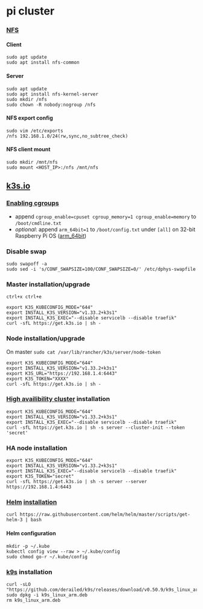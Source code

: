 # pi cluster

### [NFS](https://www.digitalocean.com/community/tutorials/how-to-set-up-an-nfs-mount-on-ubuntu-20-04-de)
#### Client
```
sudo apt update
sudo apt install nfs-common
```
#### Server
```
sudo apt update
sudo apt install nfs-kernel-server
sudo mkdir /nfs
sudo chown -R nobody:nogroup /nfs
```
#### NFS export config
```
sudo vim /etc/exports
/nfs 192.168.1.0/24(rw,sync,no_subtree_check)
```
#### NFS client mount
```
sudo mkdir /mnt/nfs
sudo mount <HOST_IP>:/nfs /mnt/nfs
```

## [k3s.io](https://k3s.io)

### [Enabling cgroups](https://rancher.com/docs/k3s/latest/en/advanced/#enabling-cgroups-for-raspbian-buster)
- append `cgroup_enable=cpuset cgroup_memory=1 cgroup_enable=memory` to `/boot/cmdline.txt`
- *optional*: append `arm_64bit=1` to `/boot/config.txt` under `[all]` on 32-bit Raspberry Pi OS ([arm_64bit](https://www.raspberrypi.com/documentation/computers/config_txt.html#arm_64bit))

### Disable swap
```
sudo swapoff -a
sudo sed -i 's/CONF_SWAPSIZE=100/CONF_SWAPSIZE=0/' /etc/dphys-swapfile
```

### Master installation/upgrade
`ctrl+x ctrl+e`
```
export K3S_KUBECONFIG_MODE="644"
export INSTALL_K3S_VERSION="v1.33.2+k3s1"
export INSTALL_K3S_EXEC="--disable servicelb --disable traefik"
curl -sfL https://get.k3s.io | sh - 
```

### Node installation/upgrade
On master `sudo cat /var/lib/rancher/k3s/server/node-token`
```
export K3S_KUBECONFIG_MODE="644"
export INSTALL_K3S_VERSION="v1.33.2+k3s1"
export K3S_URL="https://192.168.1.4:6443"
export K3S_TOKEN="XXXX"
curl -sfL https://get.k3s.io | sh -
```

### [High availibility cluster](https://w-goutas.medium.com/set-up-a-kubernetes-cluster-in-minutes-41a0bd65ab93) installation
```
export K3S_KUBECONFIG_MODE="644"
export INSTALL_K3S_VERSION="v1.33.2+k3s1"
export INSTALL_K3S_EXEC="--disable servicelb --disable traefik"
curl -sfL https://get.k3s.io | sh -s server --cluster-init --token 'secret'
```

### HA node installation
```
export K3S_KUBECONFIG_MODE="644"
export INSTALL_K3S_VERSION="v1.33.2+k3s1"
export INSTALL_K3S_EXEC="--disable servicelb --disable traefik"
export K3S_TOKEN="secret"
curl -sfL https://get.k3s.io | sh -s server --server https://192.168.1.4:6443
```

### [Helm](https://helm.sh) [installation](https://helm.sh/docs/intro/install/)
`curl https://raw.githubusercontent.com/helm/helm/master/scripts/get-helm-3 | bash`

#### Helm configuration
```
mkdir -p ~/.kube
kubectl config view --raw > ~/.kube/config
sudo chmod go-r ~/.kube/config
```

### [k9s](https://github.com/derailed/k9s) installation
```
curl -sLO "https://github.com/derailed/k9s/releases/download/v0.50.9/k9s_linux_arm.rpm"
sudo dpkg -i k9s_linux_arm.deb
rm k9s_linux_arm.deb
```
